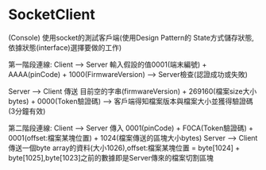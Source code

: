 SocketClient
============
(Console)
使用socket的測試客戶端(使用Design Pattern的 State方式儲存狀態,依據狀態(interface)選擇要做的工作)

第一階段連線:
  Client --> Server
  輸入假設的值0001(端末編號) + AAAA(pinCode) + 1000(FirmwareVersion) --> Server檢查(認證成功或失敗)
  
  Server --> Client
  傳送 目前空的字串(firmwareVersion) + 269160(檔案size大小bytes) + 0000(Token驗證碼) --> 客戶端得知檔案版本與檔案大小並獲得驗證碼(3分鐘有效) 
  
第二階段連線:
  Client --> Server
  傳入 0001(pinCode) + F0CA(Token驗證碼) + 0001(offset:檔案某塊位置) + 1024(檔案傳送的區塊大小bytes)
  Server --> Client
  傳送一個byte array的資料(大小1026),offset:檔案某塊位置 = byte[1024] + byte[1025],byte[1023]之前的數據即是Server傳來的檔案切割區塊

  
